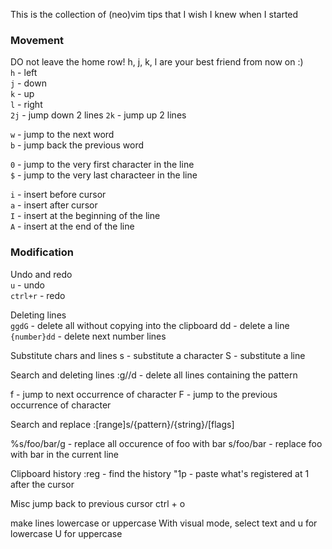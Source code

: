 This is the collection of (neo)vim tips that I wish I knew when I started

### Movement
DO not leave the home row! h, j, k, l are your best friend from now on :) <br/>
`h` - left <br/>
`j` - down <br/>
`k` - up <br/>
`l` - right <br/>
`2j` - jump down 2 lines 
`2k` - jump up 2 lines

`w` - jump to the next word <br/>
`b` - jump back the previous word <br/>

`0` - jump to the very first character in the line <br/>
`$` - jump to the very last characteer in the line <br/>

`i` - insert before cursor <br/>
`a` - insert after cursor <br/>
`I` - insert at the beginning of the line <br/>
`A` - insert at the end of the line </br>

### Modification
Undo and redo <br/>
`u` - undo <br/>
`ctrl+r` - redo <br/>

Deleting lines <br/>
`ggdG` - delete all without copying into the clipboard dd - delete a line <br/>
`{number}dd` - delete next number lines <br/>

Substitute chars and lines
s - substitute a character
S - substitute a line

Search and deleting lines
:g/<pattern>/d - delete all lines containing the pattern

f - jump to next occurrence of character F - jump to the previous occurrence of character

Search and replace
:[range]s/{pattern}/{string}/[flags]

%s/foo/bar/g - replace all occurence of foo with bar s/foo/bar - replace foo with bar in the current line

Clipboard history
:reg - find the history "1p - paste what's registered at 1 after the cursor

Misc
jump back to previous cursor
ctrl + o

make lines lowercase or uppercase
With visual mode, select text and u for lowercase U for uppercase
